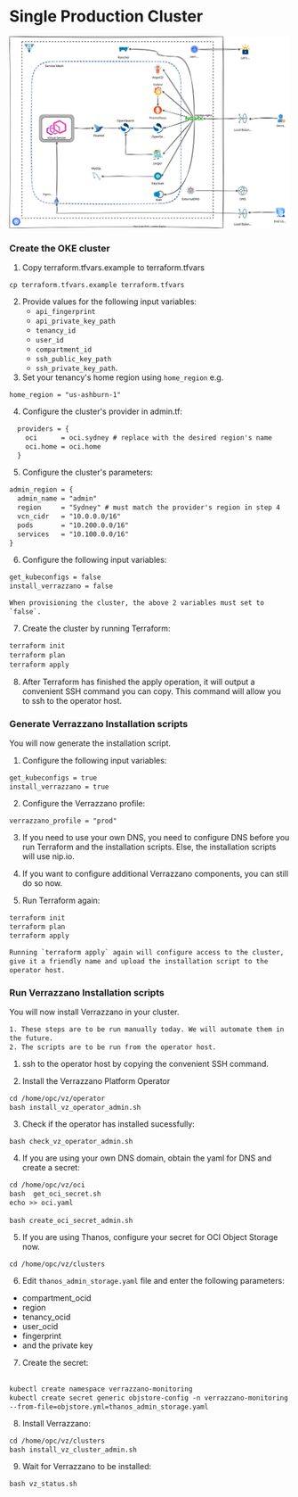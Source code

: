 # Single Production Cluster

![Single Cluster](../images/singlecluster.svg)
### Create the OKE cluster

1. Copy terraform.tfvars.example to terraform.tfvars

```
cp terraform.tfvars.example terraform.tfvars
```
2. Provide values for the following input variables: 
   - `api_fingerprint`
   - `api_private_key_path`
   - `tenancy_id`
   - `user_id`
   - `compartment_id`
   - `ssh_public_key_path`
   - `ssh_private_key_path`.
3. Set your tenancy's home region using `home_region` e.g.

```terraform, editable
home_region = "us-ashburn-1"
```

4. Configure the cluster's provider in admin.tf:

```terraform, editable
  providers = {
    oci      = oci.sydney # replace with the desired region's name
    oci.home = oci.home
  }
```

5. Configure the cluster's parameters:

```terraform,editable
admin_region = {
  admin_name = "admin"
  region     = "Sydney" # must match the provider's region in step 4
  vcn_cidr   = "10.0.0.0/16"
  pods       = "10.200.0.0/16"
  services   = "10.100.0.0/16"
}
```
6. Configure the following input variables:

```
get_kubeconfigs = false
install_verrazzano = false
```
```admonish important
When provisioning the cluster, the above 2 variables must set to `false`.
```

7. Create the cluster by running Terraform:

```bash
terraform init
terraform plan
terraform apply
```

8. After Terraform has finished the apply operation, it will output a convenient SSH command you can copy. This command will allow you to ssh to the operator host.

### Generate Verrazzano Installation scripts

You will now generate the installation script.

1. Configure the following input variables:

```
get_kubeconfigs = true
install_verrazzano = true
```

2. Configure the Verrazzano profile:

```
verrazzano_profile = "prod"
```

3. If you need to use your own DNS, you need to configure DNS before you run Terraform and the installation scripts. Else, the installation scripts will use nip.io.

4. If you want to configure additional Verrazzano components, you can still do so now.

5. Run Terraform again:
```
terraform init
terraform plan
terraform apply
```

```admonish tip
Running `terraform apply` again will configure access to the cluster, give it a friendly name and upload the installation script to the operator host.
```

### Run Verrazzano Installation scripts

You will now install Verrazzano in your cluster.

```admonish tip
1. These steps are to be run manually today. We will automate them in the future.
2. The scripts are to be run from the operator host. 
```

1. ssh to the operator host by copying the convenient SSH command.

2. Install the Verrazzano Platform Operator

```
cd /home/opc/vz/operator
bash install_vz_operator_admin.sh
```

3. Check if the operator has installed sucessfully:

```
bash check_vz_operator_admin.sh
```

4. If you are using your own DNS domain, obtain the yaml for DNS and create a secret:

```
cd /home/opc/vz/oci
bash  get_oci_secret.sh
echo >> oci.yaml

bash create_oci_secret_admin.sh
```

5. If you are using Thanos, configure your secret for OCI Object Storage now.

```
cd /home/opc/vz/clusters
```

6. Edit `thanos_admin_storage.yaml` file and enter the following parameters:

  - compartment_ocid
  - region
  - tenancy_ocid
  - user_ocid
  - fingerprint
  - and the private key

7. Create the secret:

```

kubectl create namespace verrazzano-monitoring
kubectl create secret generic objstore-config -n verrazzano-monitoring --from-file=objstore.yml=thanos_admin_storage.yaml
```

8. Install Verrazzano:

```
cd /home/opc/vz/clusters
bash install_vz_cluster_admin.sh
```

9. Wait for Verrazzano to be installed:

```
bash vz_status.sh
```